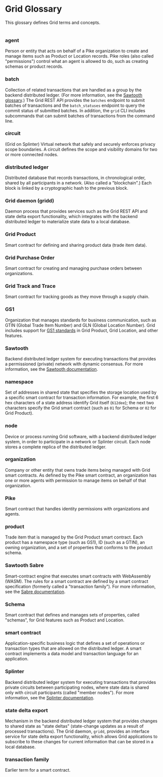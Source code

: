 # Grid Glossary

<!--
  Copyright (c) 2024 Bitwise IO, Inc.
  Copyright (c) 2019-2020 Cargill Incorporated
  Licensed under Creative Commons Attribution 4.0 International License
  https://creativecommons.org/licenses/by/4.0/
-->

This glossary defines Grid terms and concepts.
<br><br>

<h3 class="glossary-header" id="agent">
agent
</h3>
<p class="glossary-definition">
Person or entity that acts on behalf of a Pike organization to create and manage
items such as Product or Location records. Pike roles (also called
"permissions") control what an agent is allowed to do, such as creating schemas
or product records.
</p>

<h3 class="glossary-header" id="batch">
batch
</h3>
<p class="glossary-definition">
Collection of related transactions that are handled as a group by the backend
distributed ledger.
(For more information, see the <a
href="https://sawtooth.splinter.dev/faq/glossary.html">
Sawtooth glossary</a>.)
The Grid REST API provides the <code>batches</code> endpoint to submit batches
of transactions and the <code>batch_statuses</code> endpoint to query the commit
status of submitted batches. In addition, the <code>grid</code> CLI includes
subcommands that can submit batches of transactions from the command line.
</p>

<h3 class="glossary-header" id="circuit">
circuit
</h3>
<p class="glossary-definition">
(Grid on Splinter) Virtual network that safely and securely enforces privacy
scope boundaries. A circuit defines the scope and visibility domains for two
or more connected nodes.
</p>

<h3 class="glossary-header" id="distributed_ledger">
distributed ledger
</h3>
<p class="glossary-definition">
Distributed database that records transactions, in chronological order,
shared by all participants in a network. (Also called a "blockchain".)
Each block is linked by a cryptographic hash to the previous block.
</p>

<h3 class="glossary-header" id="grid_daemon_gridd">
Grid daemon (gridd)
</h3>
<p class="glossary-definition">
Daemon process that provides services such as the Grid REST API and state delta
export functionality, which integrates with the backend distributed ledger to
materialize state data to a local database.
</p>

<h3 class="glossary-header" id="grid_product">
Grid Product
</h3>
<p class="glossary-definition">
Smart contract for defining and sharing product data (trade item data).
</p>

<h3 class="glossary-header" id="grid_purchase_order">
Grid Purchase Order
</h3>
<p class="glossary-definition">
Smart contract for creating and managing purchase orders between organizations.
</p>

<h3 class="glossary-header" id="grid_track_and_trace">
Grid Track and Trace
</h3>
<p class="glossary-definition">
Smart contract for tracking goods as they move through a supply chain.
</p>

<h3 class="glossary-header" id="gs1">
GS1
</h3>
<p class="glossary-definition">
Organization that manages standards for business communication, such as
GTIN (Global Trade Item Number) and GLN (Global Location Number).
Grid includes support for
<a href="https://www.gs1.org/standards">GS1 standards</a>
in Grid Product, Grid Location, and other features.
</p>

<h3 class="glossary-header" id="sawtooth">
Sawtooth
</h3>
<p class="glossary-definition">
Backend distributed ledger system for executing transactions that provides a
permissioned (private) network with dynamic consensus. For more information,
see the <a href="https://sawtooth.splinter.dev/docs/">
Sawtooth documentation</a>.
</p>

<h3 class="glossary-header" id="namespace">
namespace
</h3>
<p class="glossary-definition">
Set of addresses in shared state that specifies the storage location used by
a specific smart contract for transaction information.
For example, the first 6 hex characters of a state address identify Grid itself
(<code>612dee</code>); the next two characters specify the Grid smart contract
(such as <code>01</code> for Schema or <code>02</code> for Grid Product).
</p>

<h3 class="glossary-header" id="node">
node
</h3>
<p class="glossary-definition">
Device or process running Grid software, with a backend distributed ledger
system, in order to participate in a network or Splinter circuit.
Each node stores a complete replica of the distributed ledger.
</p>

<h3 class="glossary-header" id="organization">
organization
</h3>
<p class="glossary-definition">
Company or other entity that owns trade items being managed with Grid smart
contracts. As defined by the Pike smart contract, an organization has one or
more agents with permission to manage items on behalf of that organization.
</p>

<h3 class="glossary-header" id="pike">
Pike
</h3>
<p class="glossary-definition">
Smart contract that handles identity permissions with organizations and agents.
</p>

<h3 class="glossary-header" id="organization">
product
</h3>
<p class="glossary-definition">
Trade item that is managed by the Grid Product smart contract. Each product has
a namespace type (such as GS1), ID (such as a GTIN), an owning organization, and
a set of properties that conforms to the product schema.
</p>

<h3 class="glossary-header" id="sawtooth_sabre">
Sawtooth Sabre
</h3>
<p class="glossary-definition">
Smart-contract engine that executes smart contracts with WebAssembly (WASM).
The rules for a smart contract are defined by a smart contract specification
(formerly called a "transaction family"). For more information, see the
<a href="https://sawtooth.splinter.dev/docs/1.2/sabre/sabre_transaction_family.html">
Sabre documentation</a>.
</p>

<h3 class="glossary-header" id="schema">
Schema
</h3>
<p class="glossary-definition">
Smart contract that defines and manages sets of properties, called "schemas",
for Grid features such as Product and Location.
</p>

<h3 class="glossary-header" id="smart_contract">
smart contract
</h3>
<p class="glossary-definition">
Application-specific business logic that defines a set of operations or
transaction types that are allowed on the distributed ledger. A smart contract
implements a data model and transaction language for an application.
</p>

<h3 class="glossary-header" id="splinter">
Splinter
</h3>
<p class="glossary-definition">
Backend distributed ledger system for executing transactions that provides
private circuits between participating nodes, where state data is shared only
with circuit participants (called "member nodes"). For more information, see the
<a href="https://www.splinter.dev/docs/">Splinter documentation</a>.
</p>

<h3 class="glossary-header" id="state_delta_export">
state delta export
</h3>
<p class="glossary-definition">
Mechanism in the backend distributed ledger system that provides changes to
shared state as "state deltas" (state-change updates as a result of processed
transactions). The Grid daemon, <code>gridd</code>, provides an interface
service for state delta export functionality, which allows Grid applications to
subscribe to these changes for current information that can be stored in a local
database.
</p>

<h3 class="glossary-header" id="transaction_family">
transaction family
</h3>
<p class="glossary-definition">
Earlier term for a smart contract.
</p>
